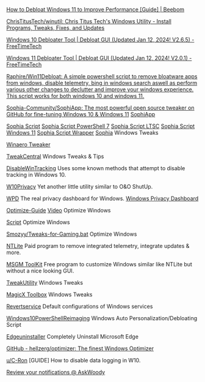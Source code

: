 
[How to Debloat Windows 11 to Improve Performance [Guide] | Beebom](https://beebom.com/how-debloat-windows-11-improve-performance/)

[ChrisTitusTech/winutil: Chris Titus Tech's Windows Utility - Install Programs, Tweaks, Fixes, and Updates](https://github.com/ChrisTitusTech/winutil)

[Windows 10 Debloater Tool | Debloat GUI (Updated Jan 12, 2024! V2.6.5) - FreeTimeTech](https://freetimetech.com/windows-10-clean-up-debloat-tool-by-ftt/)

[Windows 11 Debloater Tool | Debloat GUI (Updated Jan 12, 2024! V2.0.1) - FreeTimeTech](https://freetimetech.com/windows-11-debloater-tool-debloat-gui/)

[Raphire/Win11Debloat: A simple powershell script to remove bloatware apps from windows, disable telemetry, bing in windows search aswell as perform various other changes to declutter and improve your windows experience. This script works for both windows 10 and windows 11.](https://github.com/Raphire/Win11Debloat)

[Sophia-Community/SophiApp: The most powerful open source tweaker on GitHub for fine-tuning Windows 10 & Windows 11](https://github.com/Sophia-Community/SophiApp)
[SophiApp](https://github.com/Sophia-Community/SophiApp/releases/latest/download/SophiApp.zip)

[Sophia Script](https://github.com/farag2/Sophia-Script-for-Windows/releases/download/5.12.3/Sophia.Script.v5.12.3.zip)
[Sophia Script PowerShell 7](https://github.com/farag2/Sophia-Script-for-Windows/releases/download/5.12.3/Sophia.Script.v5.12.3.PowerShell.7.zip)
[Sophia Script LTSC](https://github.com/farag2/Sophia-Script-for-Windows/releases/download/5.12.3/Sophia.Script.LTSC.v5.2.14.zip)
[Sophia Script Windows 11](https://github.com/farag2/Sophia-Script-for-Windows/releases/download/5.12.3/Sophia.Script.Windows.11.v6.0.4.zip)
[Sophia Script Wrapper](https://github.com/farag2/Sophia-Script-for-Windows/releases/download/5.12.3/Sophia.Script.Wrapper.v2.4.zip)
[Sophia](https://github.com/farag2/Windows-10-Sophia-Script/)
Windows Tweaks

[Winaero Tweaker](https://winaerotweaker.com/download/winaerotweaker.zip)

[TweakCentral](https://tweakcentral.net/)
Windows Tweaks & Tips

[DisableWinTracking](https://github.com/10se1ucgo/DisableWinTracking)
Uses some known methods that attempt to disable tracking in Windows 10.

[W10Privacy](http://www.winprivacy.de/english-home/)
Yet another little utility similar to O&O ShutUp.

[WPD](http://wpd.app/)
The real privacy dashboard for Windows.
[Windows Privacy Dashboard](https://wpd.app/get/latest.zip)

[Optimize-Guide](https://rentry.co/mdl-optimize-guide)
[Video](https://www.youtube.com/watch?v=pJTCwSX9Ym8)
Optimize Windows

[Script](https://github.com/DrEmpiricism/Windows-10-batch-optimizer/blob/master/Win10optimizer.bat)
Optimize Windows

[Smozyy/Tweaks-for-Gaming.bat](https://github.com/Smozyy/Tweaks-for-Gaming.bat)
Optimize Windows

[NTLite](http://www.ntlite.com/)
Paid program to remove integrated telemetry, integrate updates & more.

[MSGM ToolKit](http://www.majorgeeks.com/files/details/msmg_toolkit.html)
Free program to customize Windows similar like NTLite but without a nice looking GUI.

[TweakUtility](https://github.com/Craftplacer/TweakUtility)
Windows Tweaks

[MagicX Toolbox](https://github.com/Ahsan40/MagicX-Toolbox)
Windows Tweaks

[Revertservice](http://revertservice.com/)
Default configurations of Windows services

[Windows10PowerShellReimaging](https://github.com/aesser11/windows-reimage-script)
Windows Auto Personalization/Debloating Script

[Edgeuninstaller](https://rentry.org/uninstalledge)
Completely Uninstall Microsoft Edge

[GitHub - hellzerg/optimizer: The finest Windows Optimizer](https://github.com/hellzerg/optimizer)

[u/C-Ron](https://www.reddit.com/r/Windows10/comments/3f38ed/guide_how_to_disable_data_logging_in_w10/)
[GUIDE] How to disable data logging in W10.

[Review your notifications @ AskWoody](https://www.askwoody.com/2024/review-your-notifications/)

